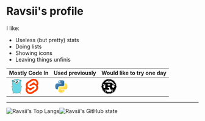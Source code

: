 # Ravsii's profile

I like:

- Useless (but pretty) stats
- Doing lists
- Showing icons
- Leaving things unfinis

|Mostly Code In|Used previously|Would like to try one day|
|--------------|---------------|-|
|<img src="https://raw.githubusercontent.com/devicons/devicon/master/icons/go/go-original.svg" height="40"><img src="https://raw.githubusercontent.com/devicons/devicon/master/icons/svelte/svelte-original.svg" height="40">|<img src="https://github.com/devicons/devicon/raw/master/icons/python/python-original.svg" height="40">|<img src="https://raw.githubusercontent.com/devicons/devicon/master/icons/rust/rust-plain.svg" height="40">|

---

![Ravsii's Top Langs](https://github-readme-stats.vercel.app/api/top-langs/?username=ravsii&theme=monokai&size_weight=0.5&count_weight=0.5&layout=compact&hide=css,php)![Ravsii's GitHub state](https://github-readme-stats.vercel.app/api?username=ravsii&count_private=true&show_icons=true&theme=monokai&include_all_commits=true&line_height=20)
